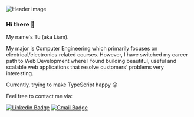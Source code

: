 ![Header image](https://user-images.githubusercontent.com/3369400/133268513-5bfe2f93-4402-42c9-a403-81c9e86934b6.jpeg)

### Hi there 👋

My name's Tu (aka Liam).

My major is Computer Engineering which primarily focuses on electrical/electronics‑related courses. However, I have switched my career
path to Web Development where I found building beautiful, useful and scalable web applications that resolve customers’ problems very
interesting.

Currently, trying to make TypeScript happy 😞

Feel free to contact me via:

[![Linkedin Badge](https://img.shields.io/badge/-liamle07-blue?style=flat&logo=Linkedin&logoColor=white&link=https://www.linkedin.com/in/liamle07/)](https://www.linkedin.com/in/liamle07/)
[![Gmail Badge](https://img.shields.io/badge/-tu.lna07@gmail.com-d14836?style=flat&logo=Gmail&logoColor=white&link=mailto:tu.lna07@gmail.com)](mailto:tu.lna07@gmail.com)
